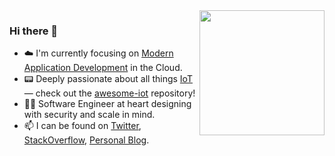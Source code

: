 <img width="200"  align="right" src="https://camo.githubusercontent.com/e239380c2a51e15d6b221dd03ede9d8217e9b974/68747470733a2f2f6f63746f6465782e6769746875622e636f6d2f696d616765732f696e73706563746f6361742e6a7067">

### Hi there 👋

- ☁️ I'm currently focusing on [Modern Application Development](https://pages.awscloud.com/rs/112-TZM-766/images/MAD_modern_application_eBook.pdf) in the Cloud.
- 📟 Deeply passionate about all things [IoT](https://en.wikipedia.org/wiki/Internet_of_things) — check out the [awesome-iot](https://github.com/HQarroum/awesome-iot) repository!
- 👨‍💻 Software Engineer at heart designing with security and scale in mind.
- 📫 I can be found on [Twitter](https://twitter.com/HalimQarroum), [StackOverflow](https://stackoverflow.com/users/1175633/halim-qarroum), [Personal Blog](https://halim.qarroum.com).
